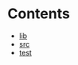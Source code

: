 

# Contents
- [lib](/lib/openzeppelin-contracts/lib/forge-std/lib)
- [src](/lib/openzeppelin-contracts/lib/forge-std/src)
- [test](/lib/openzeppelin-contracts/lib/forge-std/test)
